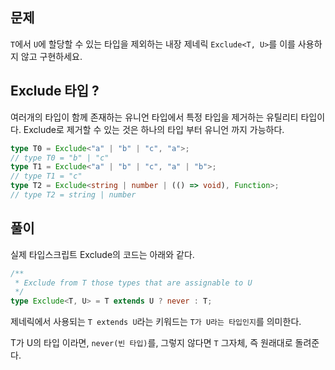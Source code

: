 ## 문제

`T`에서 `U`에 할당할 수 있는 타입을 제외하는 내장 제네릭 `Exclude<T, U>`를 이를 사용하지 않고 구현하세요.

## Exclude 타입 ?

여러개의 타입이 함께 존재하는 유니언 타입에서 특정 타입을 제거하는 유틸리티 타입이다.
Exclude로 제거할 수 있는 것은 하나의 타입 부터 유니언 까지 가능하다.

```ts
type T0 = Exclude<"a" | "b" | "c", "a">;
// type T0 = "b" | "c"
type T1 = Exclude<"a" | "b" | "c", "a" | "b">;
// type T1 = "c"
type T2 = Exclude<string | number | (() => void), Function>;
// type T2 = string | number
```

## 풀이

실제 타입스크립트 Exclude의 코드는 아래와 같다.

```ts
/**
 * Exclude from T those types that are assignable to U
 */
type Exclude<T, U> = T extends U ? never : T;
```

제네릭에서 사용되는 `T extends U`라는 키워드는 `T가 U라는 타입인지`를 의미한다.

T가 U의 타입 이라면, `never(빈 타입)`를, 그렇지 않다면 `T` 그자체, 즉 원래대로 돌려준다.
